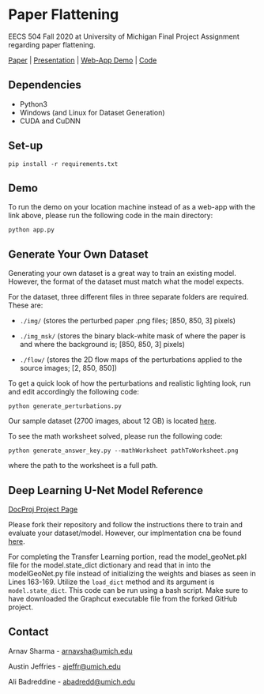 # Paper Flattening
EECS 504 Fall 2020 at University of Michigan Final Project Assignment regarding paper flattening.

[Paper](https://github.com/arnavsharma/the-flatteners/blob/main/Paper/EECS_504_Project_Paper%20-%20The%20Flatteners.pdf) | [Presentation](https://github.com/arnavsharma/the-flatteners/blob/main/Paper/EECS%20504%20Presentation.pdf) | [Web-App Demo](https://shrouded-temple-50673.herokuapp.com/) | [Code](https://github.com/arnavsharma/the-flatteners)

## Dependencies

* Python3
* Windows (and Linux for Dataset Generation)
* CUDA and CuDNN

## Set-up
`pip install -r requirements.txt`

## Demo
To run the demo on your location machine instead of as a web-app with the link above, please run the following code in the main directory:

`python app.py`

## Generate Your Own Dataset
Generating your own dataset is a great way to train an existing model. However, the format of the dataset must match what the model expects.

For the dataset, three different files in three separate folders are required. These are:

* `./img/` (stores the perturbed paper .png files; [850, 850, 3] pixels)

* `./img_msk/` (stores the binary black-white mask of where the paper is and where the background is; [850, 850, 3] pixels)

* `./flow/` (stores the 2D flow maps of the perturbations applied to the source images; [2, 850, 850])

To get a quick look of how the perturbations and realistic lighting look, run and edit accordingly the following code:

`python generate_perturbations.py`

Our sample dataset (2700 images, about 12 GB) is located [here](https://drive.google.com/file/d/1CA6YbR_N1gXBOYSqL5V9Zih7dudRGMLk/view?usp=sharing).

To see the math worksheet solved, please run the following code:

`python generate_answer_key.py --mathWorksheet pathToWorksheet.png`

where the path to the worksheet is a full path.


## Deep Learning U-Net Model Reference
[DocProj Project Page](https://xiaoyu258.github.io/projects/docproj/)

Please fork their repository and follow the instructions there to train and evaluate your dataset/model. However, our implmentation cna be found [here](https://github.com/arnavsharma/the-flatteners/tree/main/modeling).

For completing the Transfer Learning portion, read the model_geoNet.pkl file for the model.state_dict dictionary and read that in into the modelGeoNet.py file instead of initializing the weights and biases as seen in Lines 163-169. Utilize the `load_dict` method and its argument is `model.state_dict`. This code can be run using a bash script. Make sure to have downloaded the Graphcut executable file from the forked GitHub project.

## Contact
Arnav Sharma - arnavsha@umich.edu

Austin Jeffries - ajeffr@umich.edu

Ali Badreddine - abadredd@umich.edu
